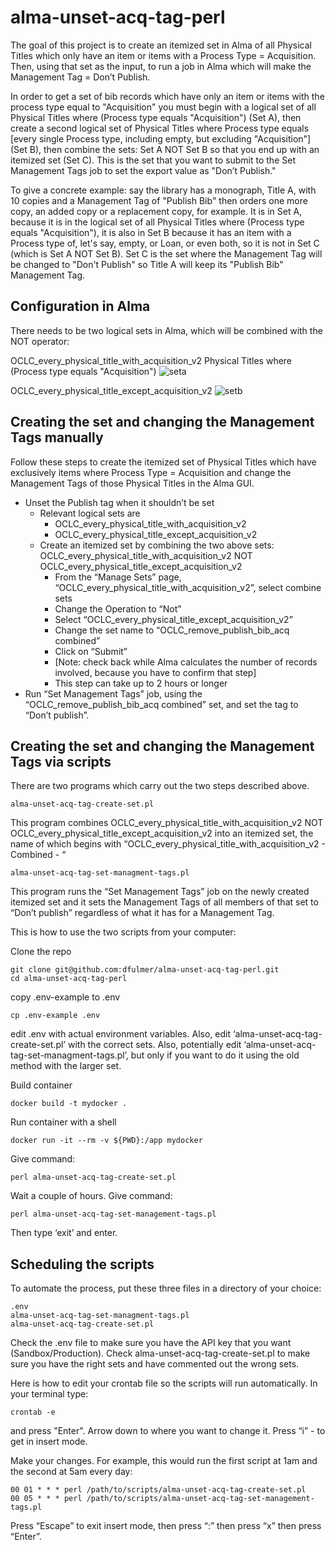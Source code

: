 # alma-unset-acq-tag-perl

The goal of this project is to create an itemized set in Alma of all Physical Titles which only have an item or items with a Process Type = Acquisition. Then, using that set as the input, to run a job in Alma which will make the Management Tag = Don’t Publish.

In order to get a set of bib records which have only an item or items with the process type equal to "Acquisition" you must begin with a logical set of all Physical Titles where (Process type equals "Acquisition") (Set A), then create a second logical set of Physical Titles where Process type equals [every single Process type, including empty, but excluding "Acquisition"] (Set B), then combine the sets: Set A NOT Set B so that you end up with an itemized set (Set C). This is the set that you want to submit to the Set Management Tags job to set the export value as "Don’t Publish."

To give a concrete example: say the library has a monograph, Title A, with 10 copies and a Management Tag of "Publish Bib" then orders one more copy, an added copy or a replacement copy, for example. It is in Set A, because it is in the logical set of all Physical Titles where (Process type equals "Acquisition"), it is also in Set B because it has an item with a Process type of, let's say, empty, or Loan, or even both, so it is not in Set C (which is Set A NOT Set B). Set C is the set where the Management Tag will be changed to "Don't Publish" so Title A will keep its "Publish Bib" Management Tag.

## Configuration in Alma

There needs to be two logical sets in Alma, which will be combined with the NOT operator:

OCLC_every_physical_title_with_acquisition_v2
Physical Titles where (Process type equals "Acquisition")
![seta](https://github.com/dfulmer/alma-unset-acq-tag-perl/assets/18075253/31bc5616-1c82-4ed0-9991-31c67d026d25)

OCLC_every_physical_title_except_acquisition_v2
![setb](https://github.com/dfulmer/alma-unset-acq-tag-perl/assets/18075253/15c28bd7-c258-474c-8700-b86543d5e4ed)

## Creating the set and changing the Management Tags manually

Follow these steps to create the itemized set of Physical Titles which have exclusively items where Process Type = Acquisition and change the Management Tags of those Physical Titles in the Alma GUI.

* Unset the Publish tag when it shouldn’t be set
  * Relevant logical sets are
    * OCLC_every_physical_title_with_acquisition_v2
    * OCLC_every_physical_title_except_acquisition_v2
  * Create an itemized set by combining the two above sets:  OCLC_every_physical_title_with_acquisition_v2 NOT OCLC_every_physical_title_except_acquisition_v2
    * From the “Manage Sets” page, “OCLC_every_physical_title_with_acquisition_v2”, select combine sets
    * Change the Operation to “Not”
    * Select “OCLC_every_physical_title_except_acquisition_v2”
    * Change the set name to “OCLC_remove_publish_bib_acq combined”
    * Click on “Submit”
    * [Note: check back while Alma calculates the number of records involved, because you have to confirm that step]
    * This step can take up to 2 hours or longer
* Run “Set Management Tags” job, using the “OCLC_remove_publish_bib_acq combined” set, and set the tag to “Don’t publish”.

## Creating the set and changing the Management Tags via scripts

There are two programs which carry out the two steps described above.
```
alma-unset-acq-tag-create-set.pl
```
This program combines OCLC_every_physical_title_with_acquisition_v2 NOT OCLC_every_physical_title_except_acquisition_v2 into an itemized set, the name of which begins with “OCLC_every_physical_title_with_acquisition_v2 - Combined - “
```
alma-unset-acq-tag-set-managment-tags.pl
```
This program runs the “Set Management Tags” job on the newly created itemized set and it sets the Management Tags of all members of that set to “Don’t publish” regardless of what it has for a Management Tag.

This is how to use the two scripts from your computer:

Clone the repo

```
git clone git@github.com:dfulmer/alma-unset-acq-tag-perl.git
cd alma-unset-acq-tag-perl
```

copy .env-example to .env

```
cp .env-example .env
```

edit .env with actual environment variables.
Also, edit ‘alma-unset-acq-tag-create-set.pl’ with the correct sets.
Also, potentially edit ‘alma-unset-acq-tag-set-managment-tags.pl’, but only if you want to do it using the old method with the larger set.

Build container
```
docker build -t mydocker .
```

Run container with a shell
```
docker run -it --rm -v ${PWD}:/app mydocker
```

Give command:
```
perl alma-unset-acq-tag-create-set.pl
```

Wait a couple of hours.
Give command:
```
perl alma-unset-acq-tag-set-management-tags.pl
```

Then type ‘exit’ and enter.

## Scheduling the scripts

To automate the process,
put these three files in a directory of your choice:

```
.env
alma-unset-acq-tag-set-managment-tags.pl
alma-unset-acq-tag-create-set.pl
```

Check the .env file to make sure you have the API key that you want (Sandbox/Production).
Check alma-unset-acq-tag-create-set.pl to make sure you have the right sets and have commented out the wrong sets.

Here is how to edit your crontab file so the scripts will run automatically. In your terminal type:
```
crontab -e
```
and press "Enter". Arrow down to where you want to change it. Press “i” - to get in insert mode.

Make your changes. For example, this would run the first script at 1am and the second at 5am every day:
```
00 01 * * * perl /path/to/scripts/alma-unset-acq-tag-create-set.pl
00 05 * * * perl /path/to/scripts/alma-unset-acq-tag-set-management-tags.pl
```

Press “Escape” to exit insert mode, then press “:” then press “x” then press “Enter”.
